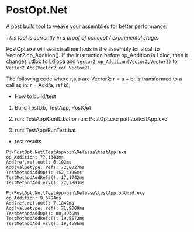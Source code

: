 # PostOpt.Net
A post build tool to  weave your assemblies for better performance.


*This tool is currently in a proof of concept / expirimental stage.*

PostOpt.exe will search all methods in the assembly for a call to Vector2.op_Addition().
If the intstruction before op_Addition is Ldloc, then it changes Ldloc to Ldloca and
`Vector2 op_Addition(Vector2,Vector2)` to `Vector2 Add(Vector2,ref Vector2)`.

The following code where r,a,b are Vector2:
 r = a + b;
is transformed to a call as in:
 r = Add(a, ref b);

* How to build/test

1) Build TestLib, TestApp, PostOpt

2) run: TestApp\GenIL.bat
or run: PostOpt.exe path\to\testApp.exe

3) run: TestApp\RunTest.bat

* test results

```
P:\PostOpt.Net\TestApp>bin\Release\testApp.exe
op_Addition: 77,1343ms
Add(ref,ref,out): 6,102ms
Add(valuetype, ref): 72,8027ms
TestMethodAddOp(): 152,4396ms
TestMethodAddRefs(): 17,1742ms
TestMethodAdd_vrv(): 22,7803ms

P:\PostOpt.Net\TestApp>bin\Release\testApp.optmzd.exe
op_Addition: 9,6794ms
Add(ref,ref,out): 7,1842ms
Add(valuetype, ref): 71,9009ms
TestMethodAddOp(): 88,9036ms
TestMethodAddRefs(): 19,5572ms
TestMethodAdd_vrv(): 19,4596ms
```
